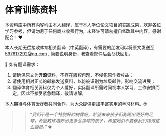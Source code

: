 # 体育训练资料

本资料库中所有内容均由本人翻译，属于本人学位论文项目的实践成果，欢迎各位学习参考，但请勿用于任何商业收费行为，未经许可请勿擅自修改其中内容，感谢配合！❤️

本人长期无偿接收体育相关翻译（中英翻译），有需要的朋友可以将原文发送至 <597617292@qq.com> , 简要说明身份，我查看邮件后会尽快回复。

🌟 如有翻译需求：

1. 请确保原文为**开源**资料，不存在版权问题，不侵犯原作者权益；
2. 请使用相对正式的邮箱发送资料，以防被识别为垃圾邮件，影响交流进展；
3. 翻译体育相关资料仅为个人爱好，实际翻译所需时间视本人学习、工作安排而定，因此不接受紧急翻译，敬请谅解。

本人期待与体育爱好者共同合作，为大众提供更加丰富实用的学习材料。🤓

> > *“我们不是一个特别好的榜样吧，希望未来孩子们能踢出更好的足球，希望教练培养出更多会踢球的孩子，希望她们不要像我们踢得这么狼狈。”* ⚽️